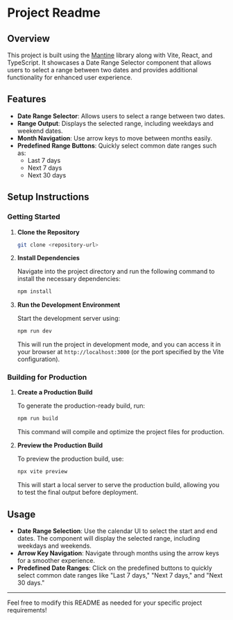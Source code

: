 # Project Readme

## Overview

This project is built using the [Mantine](https://mantine.dev/) library along with Vite, React, and TypeScript. It showcases a Date Range Selector component that allows users to select a range between two dates and provides additional functionality for enhanced user experience.

## Features

- **Date Range Selector**: Allows users to select a range between two dates.
- **Range Output**: Displays the selected range, including weekdays and weekend dates.
- **Month Navigation**: Use arrow keys to move between months easily.
- **Predefined Range Buttons**: Quickly select common date ranges such as:
  - Last 7 days
  - Next 7 days
  - Next 30 days

## Setup Instructions

### Getting Started

1. **Clone the Repository**

   ```bash
   git clone <repository-url>
   ```

2. **Install Dependencies**

   Navigate into the project directory and run the following command to install the necessary dependencies:

   ```bash
   npm install
   ```

3. **Run the Development Environment**

   Start the development server using:

   ```bash
   npm run dev
   ```

   This will run the project in development mode, and you can access it in your browser at `http://localhost:3000` (or the port specified by the Vite configuration).

### Building for Production

1. **Create a Production Build**

   To generate the production-ready build, run:

   ```bash
   npm run build
   ```

   This command will compile and optimize the project files for production.

2. **Preview the Production Build**

   To preview the production build, use:

   ```bash
   npx vite preview
   ```

   This will start a local server to serve the production build, allowing you to test the final output before deployment.

## Usage

- **Date Range Selection**: Use the calendar UI to select the start and end dates. The component will display the selected range, including weekdays and weekends.
- **Arrow Key Navigation**: Navigate through months using the arrow keys for a smoother experience.
- **Predefined Date Ranges**: Click on the predefined buttons to quickly select common date ranges like "Last 7 days," "Next 7 days," and "Next 30 days."



---

Feel free to modify this README as needed for your specific project requirements!
